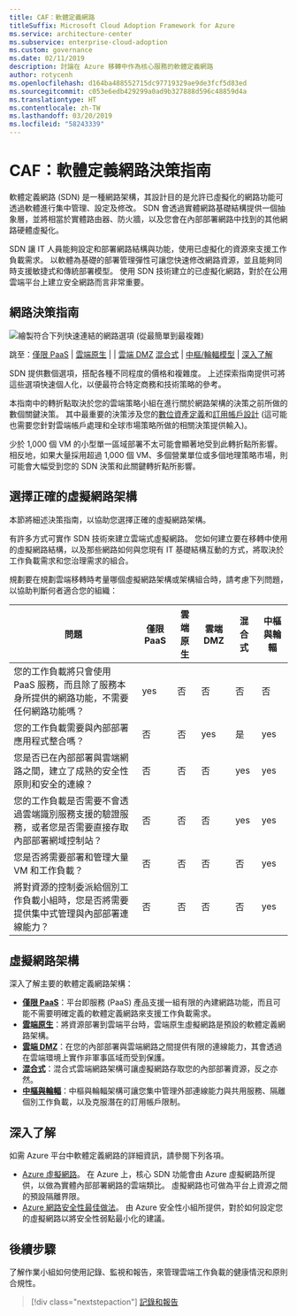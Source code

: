 ```yaml
---
title: CAF：軟體定義網路
titleSuffix: Microsoft Cloud Adoption Framework for Azure
ms.service: architecture-center
ms.subservice: enterprise-cloud-adoption
ms.custom: governance
ms.date: 02/11/2019
description: 討論在 Azure 移轉中作為核心服務的軟體定義網路
author: rotycenh
ms.openlocfilehash: d164ba488552715dc97719329ae9de3fcf5d83ed
ms.sourcegitcommit: c053e6edb429299a0ad9b327888d596c48859d4a
ms.translationtype: HT
ms.contentlocale: zh-TW
ms.lasthandoff: 03/20/2019
ms.locfileid: "58243339"
---
```

# <a name="caf-software-defined-network-decision-guide"></a>CAF：軟體定義網路決策指南

軟體定義網路 (SDN) 是一種網路架構，其設計目的是允許已虛擬化的網路功能可透過軟體進行集中管理、設定及修改。 SDN 會透過實體網路基礎結構提供一個抽象層，並將相當於實體路由器、防火牆，以及您會在內部部署網路中找到的其他網路硬體虛擬化。

SDN 讓 IT 人員能夠設定和部署網路結構與功能，使用已虛擬化的資源來支援工作負載需求。 以軟體為基礎的部署管理彈性可讓您快速修改網路資源，並且能夠同時支援敏捷式和傳統部署模型。 使用 SDN 技術建立的已虛擬化網路，對於在公用雲端平台上建立安全網路而言非常重要。

## <a name="networking-decision-guide"></a>網路決策指南

![繪製符合下列快速連結的網路選項 (從最簡單到最複雜)](../../_images/discovery-guides/discovery-guide-sdn.png)

跳至：[僅限 PaaS](paas-only.md) | [雲端原生](cloud-native.md) | | [雲端 DMZ](cloud-dmz.md) [混合式](hybrid.md) | [中樞/輪輻模型](hub-spoke.md) | [深入了解](#learn-more)

SDN 提供數個選項，搭配各種不同程度的價格和複雜度。 上述探索指南提供可將這些選項快速個人化，以便最符合特定商務和技術策略的參考。

本指南中的轉折點取決於您的雲端策略小組在進行關於網路架構的決策之前所做的數個關鍵決策。 其中最重要的決策涉及您的[數位資產定義](../../digital-estate/overview.md)和[訂用帳戶設計](../subscriptions/overview.md) (這可能也需要您針對雲端帳戶處理和全球市場策略所做的相關決策提供輸入)。

少於 1,000 個 VM 的小型單一區域部署不太可能會顯著地受到此轉折點所影響。 相反地，如果大量採用超過 1,000 個 VM、多個營業單位或多個地理策略市場，則可能會大幅受到您的 SDN 決策和此關鍵轉折點所影響。

## <a name="choosing-the-right-virtual-networking-architectures"></a>選擇正確的虛擬網路架構

本節將細述決策指南，以協助您選擇正確的虛擬網路架構。

有許多方式可實作 SDN 技術來建立雲端式虛擬網路。 您如何建立要在移轉中使用的虛擬網路結構，以及那些網路如何與您現有 IT 基礎結構互動的方式，將取決於工作負載需求和您治理需求的組合。

規劃要在規劃雲端移轉時考量哪個虛擬網路架構或架構組合時，請考慮下列問題，以協助判斷何者適合您的組織：

| 問題 | 僅限 PaaS | 雲端原生 | 雲端 DMZ | 混合式 | 中樞與輪輻 |
|-----|-----|-----|-----|-----|-----|
| 您的工作負載將只會使用 PaaS 服務，而且除了服務本身所提供的網路功能，不需要任何網路功能嗎？ | yes | 否 | 否 | 否 | 否 |
| 您的工作負載需要與內部部署應用程式整合嗎？ | 否 | 否 | yes | 是 | yes |
| 您是否已在內部部署與雲端網路之間，建立了成熟的安全性原則和安全的連線？ | 否 | 否 | 否 | yes | yes |
| 您的工作負載是否需要不會透過雲端識別服務支援的驗證服務，或者您是否需要直接存取內部部署網域控制站？ | 否 | 否 | 否 | yes | yes |
| 您是否將需要部署和管理大量 VM 和工作負載？ | 否 | 否 | 否 | 否 | yes |
| 將對資源的控制委派給個別工作負載小組時，您是否將需要提供集中式管理與內部部署連線能力？ | 否 | 否 | 否 | 否 | yes |

## <a name="virtual-networking-architectures"></a>虛擬網路架構

深入了解主要的軟體定義網路架構：

- [**僅限 PaaS**](paas-only.md)：平台即服務 (PaaS) 產品支援一組有限的內建網路功能，而且可能不需要明確定義的軟體定義網路來支援工作負載需求。
- [**雲端原生**](cloud-native.md)：將資源部署到雲端平台時，雲端原生虛擬網路是預設的軟體定義網路架構。
- [**雲端 DMZ**](cloud-dmz.md)：在您的內部部署與雲端網路之間提供有限的連線能力，其會透過在雲端環境上實作非軍事區域而受到保護。
- [**混合式**](hybrid.md)：混合式雲端網路架構可讓虛擬網路存取您的內部部署資源，反之亦然。
- [**中樞與輪輻**](hub-spoke.md)：中樞與輪輻架構可讓您集中管理外部連線能力與共用服務、隔離個別工作負載，以及克服潛在的訂用帳戶限制。

## <a name="learn-more"></a>深入了解

如需 Azure 平台中軟體定義網路的詳細資訊，請參閱下列各項。

- [Azure 虛擬網路](/azure/virtual-network/virtual-networks-overview)。 在 Azure 上，核心 SDN 功能會由 Azure 虛擬網路所提供，以做為實體內部部署網路的雲端類比。 虛擬網路也可做為平台上資源之間的預設隔離界限。
- [Azure 網路安全性最佳做法](/azure/security/azure-security-network-security-best-practices)。 由 Azure 安全性小組所提供，對於如何設定您的虛擬網路以將安全性弱點最小化的建議。

## <a name="next-steps"></a>後續步驟

了解作業小組如何使用記錄、監視和報告，來管理雲端工作負載的健康情況和原則合規性。

> [!div class="nextstepaction"]
> [記錄和報告](../log-and-report/overview.md)
